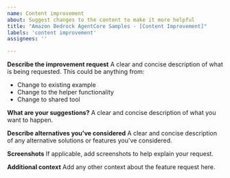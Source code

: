 ```yaml
---
name: Content improvement
about: Suggest changes to the content to make it more helpful
title: "Amazon Bedrock AgentCore Samples - [Content Improvement]"
labels: 'content improvement'
assignees: ''

---
```

**Describe the improvement request**
A clear and concise description of what is being requested. This could be anything from:
* Change to existing example
* Change to the helper functionality
* Change to shared tool

**What are your suggestions?**
 A clear and concise description of what you want to happen.

**Describe alternatives you've considered**
A clear and concise description of any alternative solutions or features you've considered.

**Screenshots**
If applicable, add screenshots to help explain your request.

**Additional context**
Add any other context about the feature request here.